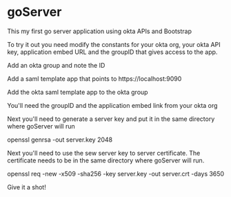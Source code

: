 # goServer
This my first go server application using okta APIs and Bootstrap

To try it out you need modify the constants for your okta org, your okta API key, application embed URL
and the groupID that gives access to the app.  

Add an okta group and note the ID

Add a saml template app that points to https://localhost:9090

Add the okta saml template app to the okta group

You'll need the groupID and the application embed link from your okta org

Next you'll need to generate a server key and put it in the same directory where goServer will run

openssl genrsa -out server.key 2048

Next you'll need to use the sew server key to server certificate.  The certificate needs to be in the same directory where goServer will run.

openssl req -new -x509 -sha256 -key server.key -out server.crt -days 3650

Give it a shot!
